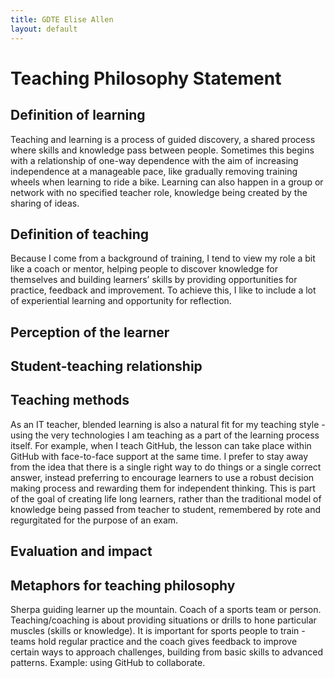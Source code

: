 ```yaml
---
title: GDTE Elise Allen
layout: default
---
```

# Teaching Philosophy Statement

## Definition of learning

Teaching and learning is a process of guided discovery, a shared process where skills and knowledge pass between people. Sometimes this begins with a relationship of one-way dependence with the aim of increasing independence at a manageable pace, like gradually removing training wheels when learning to ride a bike. Learning can also happen in a group or network with no specified teacher role, knowledge being created by the sharing of ideas. 

## Definition of teaching

Because I come from a background of training, I tend to view my role a bit like a coach or mentor, helping people to discover knowledge for themselves and building learners’ skills by providing opportunities for practice, feedback and improvement. To achieve this, I like to include a lot of experiential learning and opportunity for reflection.

## Perception of the learner

## Student-teaching relationship 

## Teaching methods

As an IT teacher, blended learning is also a natural fit for my teaching style - using the very technologies I am teaching as a part of the learning process itself. For example, when I teach GitHub, the lesson can take place within GitHub with face-to-face support at the same time.  I prefer to stay away from the idea that there is a single right way to do things or a single correct answer, instead preferring to encourage learners to use a robust decision making process and rewarding them for independent thinking. This is part of the goal of creating life long learners, rather than the traditional model of knowledge being passed from teacher to student, remembered by rote and regurgitated for the purpose of an exam.

## Evaluation and impact

## Metaphors for teaching philosophy

Sherpa guiding learner up the mountain. Coach of a sports team or person.
Teaching/coaching is about providing situations or drills to hone particular muscles (skills or knowledge). It is important for sports people to train - teams hold regular practice and the coach gives feedback to improve certain ways to approach challenges, building from basic skills to advanced patterns. Example: using GitHub to collaborate.